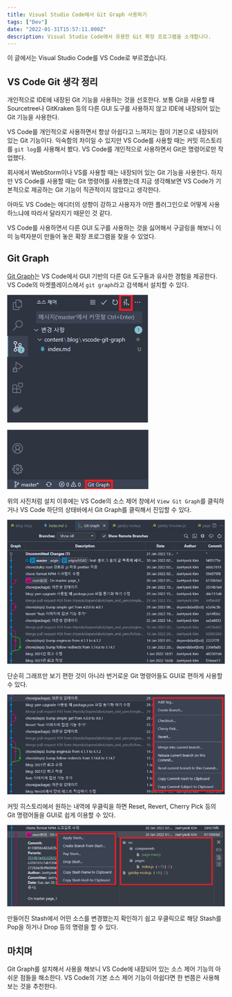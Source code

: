 ```yaml
---
title: Visual Studio Code에서 Git Graph 사용하기
tags: ["Dev"]
date: "2022-01-31T15:57:11.000Z"
description: Visual Studio Code에서 유용한 Git 확장 프로그램을 소개합니다.
---
```


이 글에서는 Visual Studio Code를 VS Code로 부르겠습니다.

## VS Code Git 생각 정리

개인적으로 IDE에 내장된 Git 기능을 사용하는 것을 선호한다. 보통 Git을 사용할 때 Sourcetree나 GitKraken 등의 다른 GUI 도구를 사용하지 않고 IDE에 내장되어 있는 Git 기능을 사용한다.

VS Code를 개인적으로 사용하면서 항상 아쉽다고 느껴지는 점이 기본으로 내장되어 있는 Git 기능이다. 익숙함의 차이일 수 있지만 VS Code를 사용할 때는 커밋 히스토리를 `git log`를 사용해서 봤다. VS Code를 개인적으로 사용하면서 Git은 명령어로만 작업했다.

회사에서 WebStorm이나 VS를 사용할 때는 내장되어 있는 Git 기능을 사용한다. 하지만 VS Code를 사용할 때는 Git 명령어를 사용했는데 지금 생각해보면 VS Code가 기본적으로 제공하는 Git 기능이 직관적이지 않았다고 생각한다.

아마도 VS Code는 에디터의 성향이 강하고 사용자가 어떤 플러그인으로 어떻게 사용하느냐에 따라서 달라지기 때문인 것 같다.

VS Code를 사용하면서 다른 GUI 도구를 사용하는 것을 싫어해서 구글링을 해보니 이미 능력자분이 만들어 놓은 확장 프로그램을 찾을 수 있었다.

## Git Graph

[Git Graph](https://marketplace.visualstudio.com/items?itemName=mhutchie.git-graph)는 VS Code에서 GUI 기반의 다른 Git 도구들과 유사한 경험을 제공한다. VS Code의 마켓플레이스에서 `git graph`라고 검색해서 설치할 수 있다.

![enter-git-graph-1](./enter-git-graph-1.png)

![enter-git-graph-2](./enter-git-graph-2.png)

위의 사진처럼 설치 이후에는 VS Code의 소스 제어 창에서 `View Git Graph`를 클릭하거나 VS Code 하단의 상태바에서 Git Graph를 클릭해서 진입할 수 있다.

![vscode-git-graph](./vscode-git-graph.png)

단순히 그래프만 보기 편한 것이 아니라 번거로운 Git 명령어들도 GUI로 편하게 사용할 수 있다.

![git-graph-feat](./git-graph-feat.png)

커밋 히스토리에서 원하는 내역에 우클릭을 하면 Reset, Revert, Cherry Pick 등의 Git 명령어들을 GUI로 쉽게 이용할 수 있다.

![git-graph-stash](./git-graph-stash.png)

만들어진 Stash에서 어떤 소스를 변경했는지 확인하기 쉽고 우클릭으로 해당 Stash를 Pop을 하거나 Drop 등의 명령을 할 수 있다.

## 마치며

Git Graph를 설치해서 사용을 해보니 VS Code에 내장되어 있는 소스 제어 기능의 아쉬운 점들을 해소한다. VS Code의 기본 소스 제어 기능이 아쉽다면 한 번쯤은 사용해보는 것을 추천한다.

